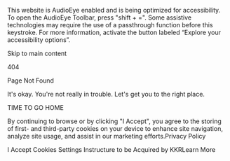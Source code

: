 This website is AudioEye enabled and is being optimized for accessibility. To open the AudioEye Toolbar, press "shift + =". Some assistive technologies may require the use of a passthrough function before this keystroke. For more information, activate the button labeled “Explore your accessibility options”.

Skip to main content

404

Page Not Found

It's okay. You're not really in trouble. Let's get you to the right place.

TIME TO GO HOME 

By continuing to browse or by clicking "I Accept", you agree to the storing of first- and third-party cookies on your device to enhance site navigation, analyze site usage, and assist in our marketing efforts.Privacy Policy

I Accept
Cookies Settings
Instructure to be Acquired by KKRLearn More